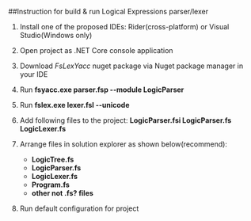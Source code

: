 ##Instruction for build & run Logical Expressions parser/lexer

1. Install one of the proposed IDEs: Rider(cross-platform) or Visual Studio(Windows only)
2. Open project as .NET Core console application
3. Download _FsLexYacc_ nuget package via Nuget package manager in your IDE
4. Run **fsyacc.exe parser.fsp --module LogicParser**
5. Run **fslex.exe lexer.fsl --unicode**
6. Add following files to the project: **LogicParser.fsi LogicParser.fs LogicLexer.fs**
7. Arrange files in solution explorer as shown below(recommend):
    * **LogicTree.fs**
    * **LogicParser.fs**
    * **LogicLexer.fs**
    * **Program.fs**
    * **other not .fs? files**
    
8. Run default configuration for project